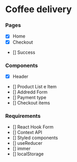 # Coffee delivery

### Pages
- [x] Home
- [x] Checkout
- [] Success

### Components

- [x] Header
- [] Product List e Item
- [] Addredd Form
- [] Payment type
- [] Checkout items

### Requirements

- [] React Hook Form
- [] Context API
- [] Styled components
- [] useReducer
- [] immer
- [] localStorage